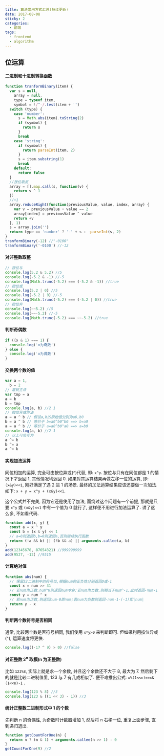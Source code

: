 ```yaml
---
title: 算法常用方式汇总(持续更新)
date: 2017-08-08
sticky: 2
categories:
  - 前端
tags:
  - frontend
  - algorithm
---
```


## 位运算

#### 二进制和十进制转换函数

```js
function tranformBinary(item) {
  var s = null,
    array = null,
    type = typeof item,
    symbol = !/^-/.test(item + '')
  switch (type) {
    case 'number':
      s = Math.abs(item).toString(2)
      if (symbol) {
        return s
      }
      break
    case 'string':
      if (symbol) {
        return parseInt(item, 2)
      }
      s = item.substring(1)
      break
    default:
      return false
  }
  //按位取反
  array = [].map.call(s, function(v) {
    return v ^ 1
  })
  //+1
  array.reduceRight(function(previousValue, value, index, array) {
    var v = previousValue + value == 2
    array[index] = previousValue ^ value
    return +v
  }, 1)
  s = array.join('')
  return type == 'number' ? '-' + s : -parseInt(s, 2)
}
tranformBinary(-12) //"-0100"
tranformBinary('-0100') //-12
```

#### 对非整数取整

```js
// 按位与
console.log(5.2 & 5.2) //5
console.log(-5.2 & -1) //-5
console.log(Math.trunc(-5.2) === (-5.2 & -1)) //true
// 按位或
console.log(5.2 | 0) //5
console.log(-5.2 | 0) //-5
console.log(Math.trunc(-5.2) === (-5.2 | 0)) //true
// 按位非
console.log(~~5.2) //5
console.log(~~-5.2) //-5
console.log(Math.trunc(-5.2) === ~~-5.2) //true
```

#### 判断奇偶数

```js
if ((x & 1) === 1) {
  console.log('x为奇数')
} else {
  console.log('x为偶数')
}
```

#### 交换两个数的值

```js
var a = 1,
  b = 2
// 常规方法
var tmp = a
a = b
b = tmp
console.log(a, b) //2 1
// 按位异或方法
a = a ^ b // 假设a,b的原始值分别为a0,b0
b = a ^ b // 等价于 b=a0^b0^b0 ==> b=a0
a = a ^ b // 等价于 a=a0^b0^a0 ==> a=b0
console.log(a, b) //2 1
// 以上可简写为
a ^= b
b ^= a
a ^= b
```

#### 实现加法运算

同位相加的运算, 完全可由按位异或(^)代替, 即: `x^y`. 按位与只有在同位都是 1 的情况下才返回 1, 其他情况均返回 0. 如果对其运算结果再做左移一位的运算, 即: `(x&y)<<1`, 刚好满足了遇 2 进 1 的场景. 最终的加法运算结果应该还要做一次加法. 如下: `x + y = x^y + (x&y)<<1`.

这个公式并不完美, 因为它还是使用了加法, 而绕过这个问题有一个前提, 那就是只要 `x^y` 或 `(x&y)<<1` 中有一个值为 0 就行了, 这样便不用进行加法运算了. 讲了这么多, 不如看代码.

```js
function add(x, y) {
  const a = x ^ y
  const b = (x & y) << 1
  // a=0则返回b,b=0则返回a,否则继续执行函数
  return (!a && b) || (!b && a) || arguments.callee(a, b)
}
add(12345678, 87654321) //999999999
add(9527, -12) //9515
```

#### 计算绝对值

```js
function abs(num) {
  // 保留32二进制中的符号位,根据num的正负性分别返回0或-1
  const x = num >> 31
  // 若num为正数,num^0则返回num本身;若num为负数,则相当于num^-1,此时返回-num-1
  const y = num ^ x
  // 若num为正数,则返回num-0即num;若num为负数则返回-num-1-(-1)即|num|
  return y - x
}
```

#### 判断两个数符号是否相同

通常, 比较两个数是否符号相同, 我们使用 `x*y>0` 来判断即可. 但如果利用按位异或(^), 运算速度将更快.

```js
console.log((-17 ^ 9) > 0) //false
```

#### 对正整数 2<sup>n</sup> 取模(n 为正整数)

比如 `123%8`, 实际上就是求一个余数, 并且这个余数还不大于 8, 最大为 7. 然后剩下的就是比较二进制值里, 123 与 7 有几成相似了. 便不难推出公式: `x%(1<<n)==x&(1<<n)-1` .

```js
console.log(123 % 8) //3
console.log(123 & ((1 << 3) - 1)) //3
```

#### 统计正整数二进制形式中 1 的个数

先判断 n 的奇偶性, 为奇数时计数器增加 1, 然后将 n 右移一位, 重复上面步骤, 直到递归退出.

```js
function getCountForOne(n) {
  return n ? (n & 1) + arguments.callee(n >> 1) : 0
}
getCountForOne(9) //2
```
